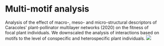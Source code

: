 # Multi-motif analysis
Analysis of the effect of macro-, meso- and micro-structural descriptors of Caracoles' plant-pollinator multilayer networks (2020) on the fitness of focal plant individuals. We downscaled the analysis of interactions based on motifs to the level of conspecific and heterospecific plant individuals.
![](Processed_data/Fig1.jpeg)
